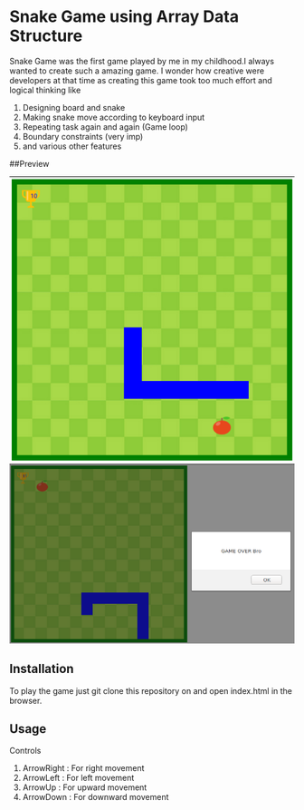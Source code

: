 # Snake Game using Array Data Structure

Snake Game was the first game played by me in my childhood.I always wanted to create such a amazing game. I wonder how creative were developers at that time as creating this game took too much effort and logical thinking like
1. Designing board and snake
2. Making snake move according to keyboard input
3. Repeating task again and again (Game loop)
4. Boundary constraints (very imp)
5. and various other features

##Preview

![](Assets/preview.png)
![](Assets/game_over.png)
## Installation

To play the game just git clone this repository on and open index.html in the browser.

## Usage
Controls
1. ArrowRight : For right movement
2. ArrowLeft : For left movement
3. ArrowUp : For upward movement
4. ArrowDown : For downward movement

